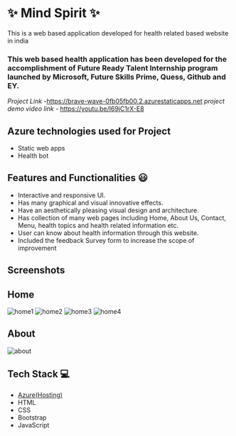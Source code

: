 # ✨  Mind Spirit ✨

This is a web based application developed for health related based website in india

### This web based health application has been developed for the accomplishment of Future Ready Talent Internship program launched by Microsoft, Future Skills Prime, Quess, Github and EY.


*Project Link* -https://brave-wave-0fb05fb00.2.azurestaticapps.net
*project demo video link* - https://youtu.be/I69jC1rX-E8 

## Azure technologies used for Project

- Static web apps
- Health bot

## Features and Functionalities 😃

- Interactive and responsive UI.
- Has many graphical and visual innovative effects.
- Have an aesthetically pleasing visual design and architecture.
- Has collection of many web pages including Home, About Us, Contact, Menu, health topics and health related information etc.
- User can know about health information through this website.
- Included the feedback Survey form to increase the scope of improvement 

## Screenshots

## Home
![home1](https://user-images.githubusercontent.com/99319299/215669986-5d0830e1-737f-44b4-ba9a-767c04faa164.png)
![home2](https://user-images.githubusercontent.com/99319299/215669663-820dde40-e93e-4ca9-b95a-bcf50b4778fc.png)
![home3](https://user-images.githubusercontent.com/99319299/215669677-75d8327b-07bf-4b2a-8f48-e6fb77de105c.png)
![home4](https://user-images.githubusercontent.com/99319299/215669687-38ab3046-e67d-4bfc-8561-968e03a44c3c.png)


## About
![about](https://user-images.githubusercontent.com/99319299/215670377-e4789ecf-ed6a-485e-8bb5-3d8c1821843d.png)
















## Tech Stack 💻

- [Azure(Hosting)](https://azure.microsoft.com/en-in/features/azure-portal/)
- HTML
- CSS
- Bootstrap
- JavaScript
